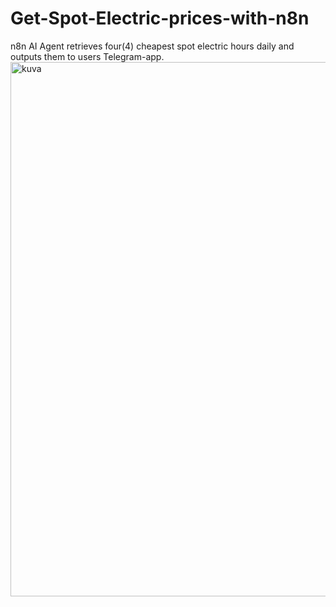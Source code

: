 # Get-Spot-Electric-prices-with-n8n
n8n AI Agent retrieves four(4) cheapest spot electric hours daily and outputs them to users Telegram-app.
<img width="1501" height="855" alt="kuva" src="https://github.com/user-attachments/assets/c2152326-7a04-4757-af63-dc419dcf4073" />
